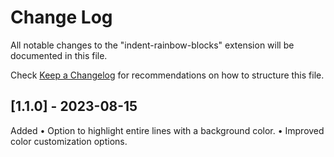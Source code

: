 # Change Log

All notable changes to the "indent-rainbow-blocks" extension will be documented in this file.

Check [Keep a Changelog](http://keepachangelog.com/) for recommendations on how to structure this file.

## [1.1.0] - 2023-08-15
Added
• Option to highlight entire lines with a background color.
• Improved color customization options.